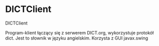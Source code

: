 # DICTClient
DICTClient

Program-klient łączący się z serwerem DICT.org, wykorzystuje protokół dict. Jest to słownik w języku angielskim.
Korzysta z GUI javax.swing 
